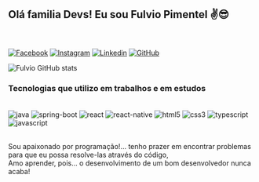 ## Olá familia Devs! Eu sou Fulvio Pimentel ✌️😎
<br/>

[![Facebook](https://img.shields.io/badge/Facebook-1877F2?style=for-the-badge&logo=facebook&logoColor=white)](https://www.facebook.com/fulvio.francapimentel)
[![Instagram](https://img.shields.io/badge/Instagram-E4405F?style=for-the-badge&logo=instagram&logoColor=white)](https://www.instagram.com/fulviofp)
[![Linkedin](https://img.shields.io/badge/LinkedIn-0077B5?style=for-the-badge&logo=linkedin&logoColor=white)](https://www.linkedin.com/in/fulvio-pimentel-bb3aa868)
[![GitHub](	https://img.shields.io/badge/GitHub-100000?style=for-the-badge&logo=github&logoColor=white)](https://github.com/FulvioFPimentel)

![Fulvio GitHub stats](https://github-readme-stats.vercel.app/api?username=FulvioFPimentel&show_icons=true&theme=dracula)

### Tecnologias que utilizo em trabalhos e em estudos

<div style="display: inline_block"><br/>
  <img align="center" alt="java" src="https://img.shields.io/badge/Java-ED8B00?style=for-the-badge&logo=java&logoColor=white">
  <img align="center" alt="spring-boot" src="https://img.shields.io/badge/Spring-6DB33F?style=for-the-badge&logo=spring&logoColor=white">
  <img align="center" alt="react" src="https://img.shields.io/badge/React-20232A?style=for-the-badge&logo=react&logoColor=61DAFB">
  <img align="center" alt="react-native" src="https://img.shields.io/badge/React_Native-20232A?style=for-the-badge&logo=react&logoColor=61DAFB">
  <img align="center" alt="html5" src="https://img.shields.io/badge/HTML5-E34F26?style=for-the-badge&logo=html5&logoColor=white">
  <img align="center" alt="css3" src="https://img.shields.io/badge/CSS3-1572B6?style=for-the-badge&logo=css3&logoColor=white">
  <img align="center" alt="typescript" src="https://img.shields.io/badge/TypeScript-007ACC?style=for-the-badge&logo=typescript&logoColor=white">
  <img align="center" alt="javascript" src="https://img.shields.io/badge/JavaScript-F7DF1E?style=for-the-badge&logo=javascript&logoColor=black">
 </div><br/>

Sou apaixonado por programação!...  tenho prazer em encontrar problemas para que eu possa resolve-las através do código,<br/> Amo aprender, pois... o desenvolvimento de um bom desenvolvedor nunca acaba!


